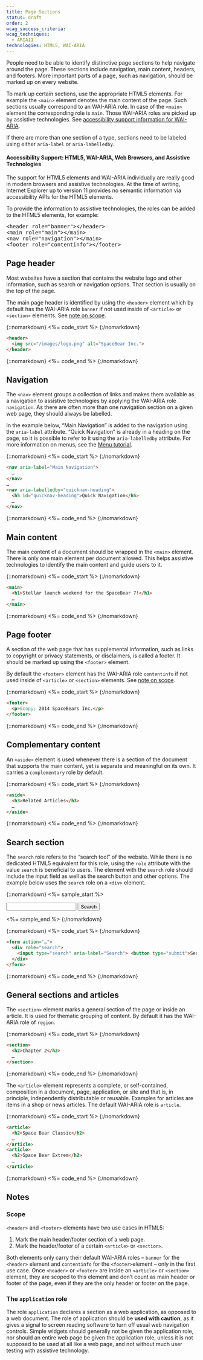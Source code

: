```yaml
---
title: Page Sections
status: draft
order: 2
wcag_success_criteria:
wcag_techniques:
  - ARIA11
technologies: HTML5, WAI-ARIA
---
```


People need to be able to identify distinctive page sections to help navigate around the page. These sections include navigation, main content, headers, and footers. More important parts of a page, such as navigation, should be marked up on every website.

To mark up certain sections, use the appropriate HTML5 elements. For example the `<main>` element denotes the main content of the page. Such sections usually correspond to an WAI-ARIA role. In case of the `<main>` element the corresponding role is `main`. Those WAI-ARIA roles are picked up by assistive technologies. See [accessibility support information for WAI-ARIA](#accesssupport).

If there are more than one section of a type, sections need to be labeled using either `aria-label` or `aria-labelledby`.

<aside class="annotation" id="accesssupport">
  <h4 class="annotation-header"><span class="subhead">Accessibility Support:</span> HTML5, WAI-ARIA, Web Browsers, and Assistive Technologies</h4>
  <div class="annotation-content">
    <p>The support for HTML5 elements and WAI-ARIA individually are really good in modern browsers and assistive technologies. At the time of writing, Internet Explorer up to version 11 provides no semantic information via accessibility APIs for the HTML5 elements.</p>
    <p>To provide the information to assistive technologies, the roles can be added to the HTML5 elements, for example:</p>
    <pre class="highlight html"><span class="nt">&lt;header</span> <span class="na">role=</span><span class="s">"banner"</span><span class="nt">&gt;&lt;/header&gt;</span>
<span class="nt">&lt;main</span> <span class="na">role=</span><span class="s">"main"</span><span class="nt">&gt;&lt;/main&gt;</span>
<span class="nt">&lt;nav</span> <span class="na">role=</span><span class="s">"navigation"</span><span class="nt">&gt;&lt;/main&gt;</span>
<span class="nt">&lt;footer</span> <span class="na">role=</span><span class="s">"contentinfo"</span><span class="nt">&gt;&lt;/footer&gt;</span>
</pre>
  </div>
</aside>

## Page header

Most websites have a section that contains the website logo and other information, such as search or navigation options. That section is usually on the top of the page.

The main page header is identified by using the `<header>` element which by default has the WAI-ARIA role `banner` if not used inside of `<article>` or `<section>` elements. See [note on scope](#scope).

{::nomarkdown}
<%= code_start %>
{:/nomarkdown}

~~~html
<header>
  <img src="/images/logo.png" alt="SpaceBear Inc.">
</header>
~~~

{::nomarkdown}
<%= code_end %>
{:/nomarkdown}

## Navigation

The `<nav>` element groups a collection of links and makes them available as a navigation to assistive technologies by applying the WAI-ARIA role `navigation`. As there are often more than one navigation section on a given web page, they should always be labelled. 

In the example below, “Main Navigation” is added to the navigation using the `aria-label` attribute. “Quick Navigation” is already in a heading on the page, so it is possible to refer to it using the `aria-labelledby` attribute. For more information on menus, see the [Menu tutorial](/menus/index.html). 

{::nomarkdown}
<%= code_start %>
{:/nomarkdown}

~~~html
<nav aria-label="Main Navigation">
  …
</nav>
…
<nav aria-labelledby="quicknav-heading">
  <h5 id="quicknav-heading">Quick Navigation</h5>
  …
</nav>
~~~

{::nomarkdown}
<%= code_end %>
{:/nomarkdown}

## Main content

The main content of a document should be wrapped in the `<main>` element. There is only one main element per document allowed. This helps assistive technologies to identify the main content and guide users to it.

{::nomarkdown}
<%= code_start %>
{:/nomarkdown}

~~~html
<main>
  <h1>Stellar launch weekend for the SpaceBear 7!</h1>
  …
</main>
~~~

{::nomarkdown}
<%= code_end %>
{:/nomarkdown}

## Page footer

A section of the web page that has supplemental information, such as links to copyright or privacy statements, or disclaimers, is called a footer. It should be marked up using the `<footer>` element. 

By default the `<footer>` element has the WAI-ARIA role `contentinfo` if not used inside of `<article>` or `<section>` elements. See [note on scope](#scope).

{::nomarkdown}
<%= code_start %>
{:/nomarkdown}

~~~html
<footer>
  <p>&copy; 2014 SpaceBears Inc.</p>
</footer>
~~~

{::nomarkdown}
<%= code_end %>
{:/nomarkdown}

## Complementary content

An `<aside>` element is used whenever there is a section of the document that supports the main content, yet is separate and meaningful on its own. It carries a `complementary` role by default.

{::nomarkdown}
<%= code_start %>
{:/nomarkdown}

~~~html
<aside>
  <h3>Related Articles</h3>
  …
</aside>
~~~

{::nomarkdown}
<%= code_end %>
{:/nomarkdown}

## Search section

The `search` role refers to the “search tool” of the website. While there is no dedicated HTML5 equivalent for this role, using the `role` attribute with the value `search` is beneficial to users. The element with the `search` role should include the input field as well as the search button and other options. The example below uses the `search` role on a `<div>` element.

{::nomarkdown}
<%= sample_start %>

<form action="#search">
  <div role="search">
    <input type="search" aria-label="Search"> <button type="submit" style="float:none;">Search</button>
  </div>
</form>

<%= sample_end %>
{:/nomarkdown}

{::nomarkdown}
<%= code_start %>
{:/nomarkdown}

~~~html
<form action="…">
  <div role="search">
    <input type="search" aria-label="Search"> <button type="submit">Search</button>
  </div>
</form>
~~~

{::nomarkdown}
<%= code_end %>
{:/nomarkdown}

## General sections and articles

The `<section>` element marks a general section of the page or inside an article. It is used for thematic grouping of content. By default it has the WAI-ARIA role of `region`.

{::nomarkdown}
<%= code_start %>
{:/nomarkdown}

~~~html
<section>
  <h2>Chapter 2</h2>
  …
</section>
~~~

{::nomarkdown}
<%= code_end %>
{:/nomarkdown}

The `<article>` element represents a complete, or self-contained, composition in a document, page, application, or site and that is, in principle, independently distributable or reusable. Examples for articles are items in a shop or news articles. The default WAI-ARIA role is `article`.

{::nomarkdown}
<%= code_start %>
{:/nomarkdown}

~~~html
<article>
  <h2>Space Bear Classic</h2>
  …
</article>
<article>
  <h2>Space Bear Extrem</h2>
  …
</article>
~~~

{::nomarkdown}
<%= code_end %>
{:/nomarkdown}

## Notes

### Scope

`<header>` and `<footer>` elements have two use cases in HTML5:

1. Mark the main header/footer section of a web page.
2. Mark the header/footer of a certain `<article>` or `<section>`.

Both elements only carry their default WAI-ARIA roles – `banner` for the `<header>` element and `contentinfo` for the `<footer>`element – only in the first use case. Once `<header>` or `<footer>` are inside an `<article>` or `<section>` element, they are scoped to this element and don’t count as main header or footer of the page, even if they are the only header or footer on the page.

### The `application` role

The role `application` declares a section as a web application, as opposed to a web document. The role of application should be **used with caution**, as it gives a signal to screen reading software to turn off usual web navigation controls. Simple widgets should generally not be given the application role, nor should an entire web page be given the application role, unless it is not supposed to be used at all like a web page, and not without much user testing with assistive technology.
